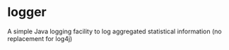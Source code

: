 logger
======

A simple Java logging facility to log aggregated statistical information (no replacement for log4j)
